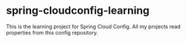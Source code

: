 # spring-cloudconfig-learning
This is the learning project for Spring Cloud Config. All my projects read properties from this config repository.
